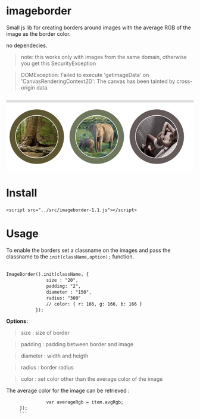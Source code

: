 # imageborder
Small js lib for creating borders around images with the average RGB of the image as the border color.

no dependecies.

> note: this works only with images from the same domain, otherwise you get this SecurityException

> DOMException: Failed to execute 'getImageData' on 'CanvasRenderingContext2D': The canvas has been tainted by cross-origin data.

![alt text](https://github.com/stevenvb/imageborder/blob/master/examples/screenshot.png "Example Chrome")

# Install
 ```<script src="../src/imageborder-1.1.js"></script>```
 
# Usage
To enable the borders set a classname on the images and pass the classname to the ```init(className,option);``` function.

 ```
 
 ImageBorder().init(className, {
                size : "20",
                padding: "2",
                diameter : "150",
                radius: "300"
                // color: { r: 166, g: 166, b: 166 }
            });
 ```
 **Options:**
 > size : size of border
 
 > padding : padding between border and image
 
 > diameter : width and heigth
 
 > radius : border radius
 
 > color : set color other than the average color of the image
 
 
 The average color for the image can be retrieved :
 
 ```  $('.img-circular').each(function (index, item) {
                var averageRgb = item.avgRgb;
      });
      ```

